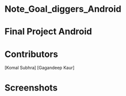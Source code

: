 # Note_Goal_diggers_Android
# Final Project Android
# Contributors
[Komal Subhra]
[Gagandeep Kaur]
# Screenshots
